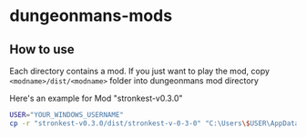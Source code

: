 # dungeonmans-mods

## How to use

Each directory contains a mod. If you just want to play the mod, copy `<modname>/dist/<modname>` folder into dungeonmans mod directory


Here's an example for Mod "stronkest-v0.3.0"

```sh
USER="YOUR_WINDOWS_USERNAME"
cp -r "stronkest-v0.3.0/dist/stronkest-v-0-3-0" "C:\Users\$USER\AppData\Roaming\Dungeonmans\modcontent\mods\stronkest-v-0-3-0"
```